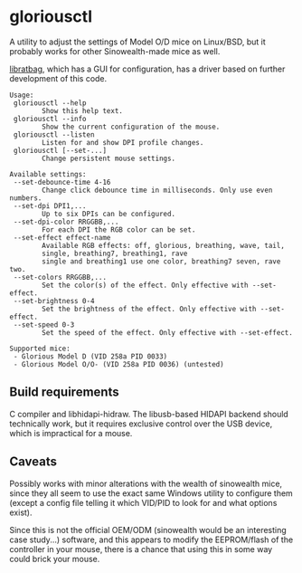 gloriousctl
===========

A utility to adjust the settings of Model O/D mice on Linux/BSD, but it probably
works for other Sinowealth-made mice as well.

[libratbag](https://github.com/libratbag), which has a GUI
for configuration, has a driver based on further development of this code.

    Usage:
     gloriousctl --help
            Show this help text.
     gloriousctl --info
            Show the current configuration of the mouse.
     gloriousctl --listen
            Listen for and show DPI profile changes.
     gloriousctl [--set-...]
            Change persistent mouse settings.

    Available settings:
     --set-debounce-time 4-16
            Change click debounce time in milliseconds. Only use even numbers.
     --set-dpi DPI1,...
            Up to six DPIs can be configured.
     --set-dpi-color RRGGBB,...
            For each DPI the RGB color can be set.
     --set-effect effect-name
            Available RGB effects: off, glorious, breathing, wave, tail,
            single, breathing7, breathing1, rave
            single and breathing1 use one color, breathing7 seven, rave two.
     --set-colors RRGGBB,...
            Set the color(s) of the effect. Only effective with --set-effect.
     --set-brightness 0-4
            Set the brightness of the effect. Only effective with --set-effect.
     --set-speed 0-3
            Set the speed of the effect. Only effective with --set-effect.

    Supported mice:
     - Glorious Model D (VID 258a PID 0033)
     - Glorious Model O/O- (VID 258a PID 0036) (untested)

Build requirements
------------------

C compiler and libhidapi-hidraw. The libusb-based HIDAPI backend
should technically work, but it requires exclusive control over the
USB device, which is impractical for a mouse.

Caveats
-------

Possibly works with minor alterations with the wealth of sinowealth mice,
since they all seem to use the exact same Windows utility to 
configure them (except a config file telling it which VID/PID 
to look for and what options exist).

Since this is not the official OEM/ODM (sinowealth would be an
interesting case study...) software, and this appears to modify the
EEPROM/flash of the controller in your mouse, there is a chance that
using this in some way could brick your mouse.
